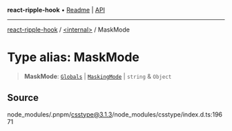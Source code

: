 **react-ripple-hook** • [Readme](../../README.md) \| [API](../../globals.md)

---

[react-ripple-hook](../../README.md) / [\<internal\>](../README.md) / MaskMode

# Type alias: MaskMode

> **MaskMode**: [`Globals`](Globals.md) \| [`MaskingMode`](MaskingMode.md) \| `string` & `Object`

## Source

node_modules/.pnpm/csstype@3.1.3/node_modules/csstype/index.d.ts:19671
